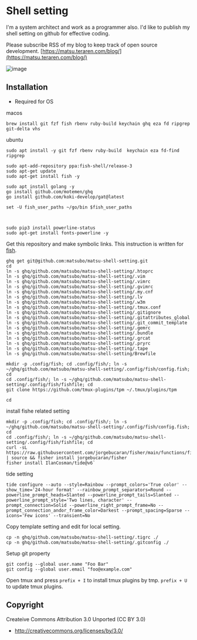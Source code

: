 Shell setting
================================

I'm a system architect and work as a programmer also. I'd like to publish my shell setting on github for effective coding.

Please subscribe RSS of my blog to keep track of open source development.
[https://matsu.teraren.com/blog/](https://matsu.teraren.com/blog/)


![image](https://matsu.teraren.com/blog/wp-content/uploads/2016/01/tty.gif)




Installation
---------------------------------

- Required for OS

macos
```
brew install git fzf fish rbenv ruby-build keychain ghq eza fd ripgrep git-delta vhs
```

ubuntu
```
sudo apt install -y git fzf rbenv ruby-build  keychain eza fd-find ripgrep

sudo apt-add-repository ppa:fish-shell/release-3
sudo apt-get update
sudo apt-get install fish -y

sudo apt install golang -y
go install github.com/motemen/ghq
go install github.com/koki-develop/gat@latest

set -U fish_user_paths ~/go/bin $fish_user_paths



sudo pip3 install powerline-status
sudo apt-get install fonts-powerline -y
```


Get this repository and make symbolic links. This instruction is written for [fish](https://fishshell.com/).
```
ghq get git@github.com:matsubo/matsu-shell-setting.git
cd
ln -s ghq/github.com/matsubo/matsu-shell-setting/.htoprc
ln -s ghq/github.com/matsubo/matsu-shell-setting/.vim
ln -s ghq/github.com/matsubo/matsu-shell-setting/.vimrc
ln -s ghq/github.com/matsubo/matsu-shell-setting/.gvimrc
ln -s ghq/github.com/matsubo/matsu-shell-setting/.my.cnf
ln -s ghq/github.com/matsubo/matsu-shell-setting/.lv
ln -s ghq/github.com/matsubo/matsu-shell-setting/.w3m
ln -s ghq/github.com/matsubo/matsu-shell-setting/.tmux.conf
ln -s ghq/github.com/matsubo/matsu-shell-setting/.gitignore
ln -s ghq/github.com/matsubo/matsu-shell-setting/.gitattributes_global
ln -s ghq/github.com/matsubo/matsu-shell-setting/.git_commit_template
ln -s ghq/github.com/matsubo/matsu-shell-setting/.gemrc
ln -s ghq/github.com/matsubo/matsu-shell-setting/.bundle
ln -s ghq/github.com/matsubo/matsu-shell-setting/.grcat
ln -s ghq/github.com/matsubo/matsu-shell-setting/.pryrc
ln -s ghq/github.com/matsubo/matsu-shell-setting/.tape
ln -s ghq/github.com/matsubo/matsu-shell-setting/Brewfile

mkdir -p .config/fish; cd .config/fish/; ln -s ~/ghq/github.com/matsubo/matsu-shell-setting/.config/fish/config.fish; cd
cd .config/fish/; ln -s ~/ghq/github.com/matsubo/matsu-shell-setting/.config/fish/fishfile; cd
git clone https://github.com/tmux-plugins/tpm ~/.tmux/plugins/tpm

cd
```

install fishe related setting
```
mkdir -p .config/fish; cd .config/fish/; ln -s ~/ghq/github.com/matsubo/matsu-shell-setting/.config/fish/config.fish; cd
cd .config/fish/; ln -s ~/ghq/github.com/matsubo/matsu-shell-setting/.config/fish/fishfile; cd
curl -sL https://raw.githubusercontent.com/jorgebucaran/fisher/main/functions/fisher.fish | source && fisher install jorgebucaran/fisher
fisher install IlanCosman/tide@v6`
```

tide setting
```
tide configure --auto --style=Rainbow --prompt_colors='True color' --show_time='24-hour format' --rainbow_prompt_separators=Round --powerline_prompt_heads=Slanted --powerline_prompt_tails=Slanted --powerline_prompt_style='Two lines, character' --prompt_connection=Solid --powerline_right_prompt_frame=No --prompt_connection_andor_frame_color=Darkest --prompt_spacing=Sparse --icons='Few icons' --transient=No
```


Copy template setting and edit for local setting.
```
cp -n ghq/github.com/matsubo/matsu-shell-setting/.tigrc ./
cp -n ghq/github.com/matsubo/matsu-shell-setting/.gitconfig ./
```

Setup git property
```
git config --global user.name "Foo Bar"
git config --global user.email "foo@example.com"
```

Open tmux and press `prefix + I` to install tmux plugins by tmp.
`prefix + U` to update tmux plugins.


Copyright
---------------------------------

Createive Commons Attribution 3.0 Unported (CC BY 3.0)
* http://creativecommons.org/licenses/by/3.0/


